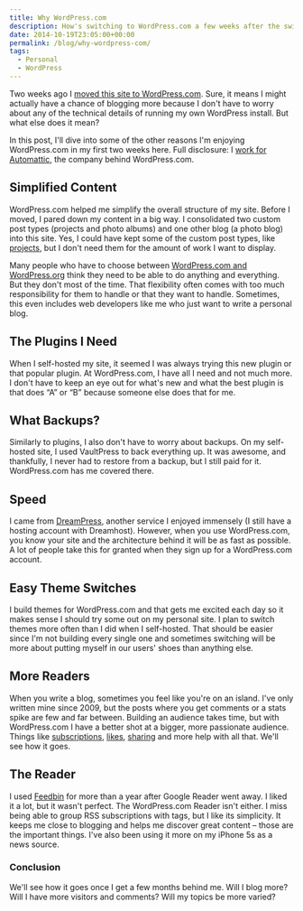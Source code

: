 ```yaml
---
title: Why WordPress.com
description: How's switching to WordPress.com a few weeks after the switch.
date: 2014-10-19T23:05:00+00:00
permalink: /blog/why-wordpress-com/
tags:
  - Personal
  - WordPress
---
```


Two weeks ago I [moved this site to WordPress.com](http://davidakennedy.com/2014/09/30/moved-to-wordpress-com/). Sure, it means I might actually have a chance of blogging more because I don't have to worry about any of the technical details of running my own WordPress install. But what else does it mean?

In this post, I'll dive into some of the other reasons I'm enjoying WordPress.com in my first two weeks here. Full disclosure: I [work for Automattic](http://davidakennedy.com/2014/09/02/joining-automattic/), the company behind WordPress.com.

## Simplified Content

WordPress.com helped me simplify the overall structure of my site. Before I moved, I pared down my content in a big way. I consolidated two custom post types (projects and photo albums) and one other blog (a photo blog) into this site. Yes, I could have kept some of the custom post types, like [projects](http://en.support.wordpress.com/portfolios/), but I don't need them for the amount of work I want to display.

Many people who have to choose between [WordPress.com and WordPress.org](http://en.support.wordpress.com/com-vs-org/) think they need to be able to do anything and everything. But they don't most of the time. That flexibility often comes with too much responsibility for them to handle or that they want to handle. Sometimes, this even includes web developers like me who just want to write a personal blog.

## The Plugins I Need

When I self-hosted my site, it seemed I was always trying this new plugin or that popular plugin. At WordPress.com, I have all I need and not much more. I don't have to keep an eye out for what's new and what the best plugin is that does &#8220;A&#8221; or &#8220;B&#8221; because someone else does that for me.

## What Backups?

Similarly to plugins, I also don't have to worry about backups. On my self-hosted site, I used VaultPress to back everything up. It was awesome, and thankfully, I never had to restore from a backup, but I still paid for it. WordPress.com has me covered there.

## Speed

I came from [DreamPress](https://www.dreamhost.com/hosting/wordpress/), another service I enjoyed immensely (I still have a hosting account with Dreamhost). However, when you use WordPress.com, you know your site and the architecture behind it will be as fast as possible. A lot of people take this for granted when they sign up for a WordPress.com account.

## Easy Theme Switches

I build themes for WordPress.com and that gets me excited each day so it makes sense I should try some out on my personal site. I plan to switch themes more often than I did when I self-hosted. That should be easier since I'm not building every single one and sometimes switching will be more about putting myself in our users' shoes than anything else.

## More Readers

When you write a blog, sometimes you feel like you're on an island. I've only written mine since 2009, but the posts where you get comments or a stats spike are few and far between. Building an audience takes time, but with WordPress.com I have a better shot at a bigger, more passionate audience. Things like [subscriptions](http://en.support.wordpress.com/subscriptions-and-newsletters/), [likes](http://en.support.wordpress.com/likes/), [sharing](http://en.support.wordpress.com/sharing/) and more help with all that. We'll see how it goes.

## The Reader

I used [Feedbin](https://feedbin.com) for more than a year after Google Reader went away. I liked it a lot, but it wasn't perfect. The WordPress.com Reader isn't either. I miss being able to group RSS subscriptions with tags, but I like its simplicity. It keeps me close to blogging and helps me discover great content – those are the important things. I've also been using it more on my iPhone 5s as a news source.

### Conclusion

We'll see how it goes once I get a few months behind me. Will I blog more? Will I have more visitors and comments? Will my topics be more varied?